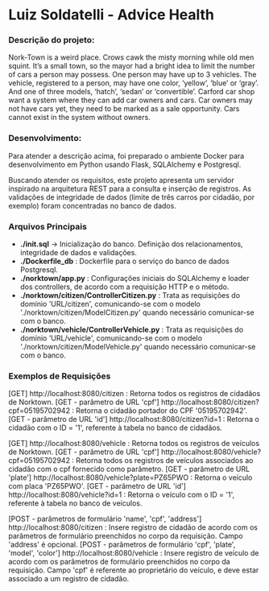 # Luiz Soldatelli - Advice Health

### Descrição do projeto:

Nork-Town is a weird place. Crows cawk the misty morning while old men squint. It’s a small
town, so the mayor had a bright idea to limit the number of cars a person may possess. One
person may have up to 3 vehicles. The vehicle, registered to a person, may have one color,
‘yellow’, ‘blue’ or ‘gray’. And one of three models, ‘hatch’, ‘sedan’ or ‘convertible’.
Carford car shop want a system where they can add car owners and cars. Car owners may
not have cars yet, they need to be marked as a sale opportunity. Cars cannot exist in the
system without owners.

### Desenvolvimento:
  
  Para atender a descrição acima, foi preparado o ambiente Docker para desenvolvimento em Python usando Flask, SQLAlchemy e Postgresql.
  
  Buscando atender os requisitos, este projeto apresenta um servidor inspirado na arquitetura REST para a consulta e inserção de registros.
  As validações de integridade de dados (limite de três carros por cidadão, por exemplo) foram concentradas no banco de dados.
  
### Arquivos Principais

* **./init.sql** -> Inicialização do banco. Definição dos relacionamentos, integridade de dados e validações.
* **./Dockerfile_db** : Dockerfile para o serviço do banco de dados Postgresql.
* **./norktown/app.py** : Configurações iniciais do SQLAlchemy e loader dos controllers, de acordo com a requisição HTTP e o método.
* **./norktown/citizen/ControllerCitizen.py** : Trata as requisições do domínio 'URL/citizen', 
    comunicando-se com o modelo './norktown/citizen/ModelCitizen.py' quando necessário comunicar-se com o banco.
* **./norktown/vehicle/ControllerVehicle.py** : Trata as requisições do domínio 'URL/vehicle', 
    comunicando-se com o modelo './norktown/citizen/ModelVehicle.py' quando necessário comunicar-se com o banco.
 
### Exemplos de Requisições

[GET] http://localhost:8080/citizen : Retorna todos os registros de cidadãos de Norktown.
[GET - parâmetro de URL 'cpf'] http://localhost:8080/citizen?cpf=05195702942 : Retorna o cidadão portador do CPF '05195702942'.
[GET - parâmetro de URL 'id'] http://localhost:8080/citizen?id=1 : Retorna o cidadão com o ID = '1', referente à tabela no banco de cidadãos.

[GET] http://localhost:8080/vehicle : Retorna todos os registros de veículos de Norktown.
[GET - parâmetro de URL 'cpf'] http://localhost:8080/vehicle?cpf=05195702942 : Retorna todos os registros de veículos associados ao cidadão com o cpf fornecido como parâmetro.
[GET - parâmetro de URL 'plate'] http://localhost:8080/vehicle?plate=PZ65PWO : Retorna o veículo com placa 'PZ65PWO'.
[GET - parâmetro de URL 'id'] http://localhost:8080/vehicle?id=1 : Retorna o veículo com o ID = '1', referente à tabela no banco de veículos.

[POST - parâmetros de formulário 'name', 'cpf', 'address'] http://localhost:8080/citizen : Insere registro de cidadão de acordo com os parâmetros de formulário preenchidos no corpo da requisição. Campo 'address' é opcional.
[POST - parâmetros de formulário 'cpf', 'plate', 'model', 'color'] http://localhost:8080/vehicle : Insere registro de veículo de acordo com os parâmetros de formulário preenchidos no corpo da requisição. Campo 'cpf' é referente ao proprietário do veículo, e deve estar associado a um registro de cidadão.




  
